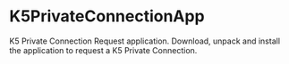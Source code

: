 # K5PrivateConnectionApp
K5 Private Connection Request application. Download, unpack and install the application to request a K5 Private Connection.
